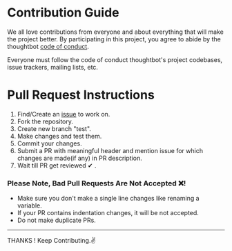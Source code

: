 # Contribution Guide

We all love contributions from everyone and about everything that will make the project better. By participating in this project, you agree to abide by the thoughtbot [code of conduct](https://thoughtbot.com/open-source-code-of-conduct).

Everyone must follow the code of conduct thoughtbot's project codebases, issue trackers, mailing lists, etc.

# Pull Request Instructions
1. Find/Create an [issue](https://github.com/yashchaudhari008/drawit/issues) to work on.
2. Fork the repository.
3. Create new branch "test".
4. Make changes and test them.
5. Commit your changes.
6. Submit a PR with meaningful header and mention issue for which changes are made(if any) in PR description.
7. Wait till PR get reviewed ✔ .

### Please Note, Bad Pull Requests Are Not Accepted ❌!
- Make sure you don't make a single line changes like renaming a variable.
- If your PR contains indentation changes, it will be not accepted.
- Do not make duplicate PRs.

- - -
THANKS ! Keep Contributing.✌